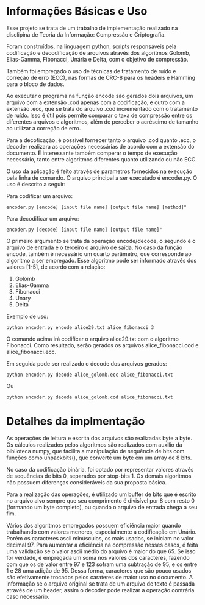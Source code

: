 # Informações Básicas e Uso
Esse projeto se trata de um trabalho de implementação realizado na disclipina de Teoria da Informação: Compressão e Criptografia.

Foram construídos, na linguagem python, scripts responsáveis pela codificação e decodificação de arquivos através dos algoritmos Golomb, Elias-Gamma, Fibonacci, Unária e Delta, com o objetivo de compressão.

Também foi empregado o uso de técnicas de tratamento de ruído e correção de erro (ECC), nas formas de CRC-8 para os headers e Hamming para o bloco de dados.

Ao executar o programa na função encode são gerados dois arquivos, um arquivo com a extensão .cod apenas com a codificação, e outro com a extensão .ecc, que se trata do arquivo .cod incrementado com o tratamento de ruído. Isso é útil pois permite comparar o taxa de compressão entre os diferentes arquivos e algoritmos, além de perceber o acréscimo de tamanho ao utilizar a correção de erro.

Para a decoficação, é possível fornecer tanto o arquivo .cod quanto .ecc, o decoder realizara as operações necessárias de acordo com a extensão do documento. É interessante também comperar o tempo de execução necessário, tanto entre algoritmos diferentes quanto utilizando ou não ECC.

O uso da aplicação é feito através de parametros fornecidos na execução pela linha de comando. O arquivo principal a ser executado é encoder.py. O uso é descrito a seguir:

Para codificar um arquivo:
```
encoder.py [encode] [input file name] [output file name] [method]"
```

Para decodificar um arquivo:
```
encoder.py [decode] [input file name] [output file name]"
```

O primeiro argumento se trata da operação encode/decode, o segundo é o arquivo de entrada e o terceiro o arquivo de saída. No caso da função encode, também é necessário um quarto parâmetro, que corresponde ao algoritmo a ser empregado. Esse algoritmo pode ser informado através dos valores [1-5], de acordo com a relação:
1. Golomb
2. Elias-Gamma
3. Fibonacci
4. Unary
5. Delta

Exemplo de uso:
```
python encoder.py encode alice29.txt alice_fibonacci 3
```
O comando acima irá codificar o arquivo alice29.txt com o algoritmo Fibonacci. Como resultado, serão gerados os arquivos alice_fibonacci.cod e alice_fibonacci.ecc.

Em seguida pode ser realizado o decode dos arquivos gerados:

```
python encoder.py decode alice_golomb.ecc alice_fibonacci.txt
```
Ou
```
python encoder.py decode alice_golomb.cod alice_fibonacci.txt
```

# Detalhes da implmentação

As operações de leitura e escrita dos arquivos são realizadas byte a byte. Os cálculos realizados pelos algoritmos são realizados com auxilio da biblioteca numpy, que facilita a manipulação de sequência de bits com funções como unpackbits(), que converte um byte em um array de 8 bits.

No caso da codificação binária, foi optado por representar valores através de sequências de bits 0, separados por stop-bits 1. Os demais algoritmos não possuem diferenças consideráveis da sua proposta básica.

Para a realização das operações, é utilizado um buffer de bits que é escrito no arquivo alvo sempre que seu comprimento é divisível por 8 com resto 0 (formando um byte completo), ou quando o arquivo de entrada chega a seu fim.

Vários dos algoritmos empregados possuem eficiência maior quando trabalhando com valores menores, especialmente a codificação em Unário. Porém os caracteres ascii minúsculos, os mais usados, se iniciam no valor decimal 97. Para aumentar a eficiência na compressão nesses casos, é feita uma validação se o valor ascii médio do arquivo é maior do que 65. Se isso for verdade, é empregada um soma nos valores dos caracteres, fazendo com que os de valor entre 97 e 123 sofram uma subtração de 95, e os entre 1 e 28 uma adição de 95. Dessa forma, caracteres que são pouco usados são efetivamente trocados pelos carateres de maior uso no documento. A informação se o arquivo original se trata de um arquivo de texto é passada através de um header, assim o decoder pode realizar a operação contrária caso necessário.

